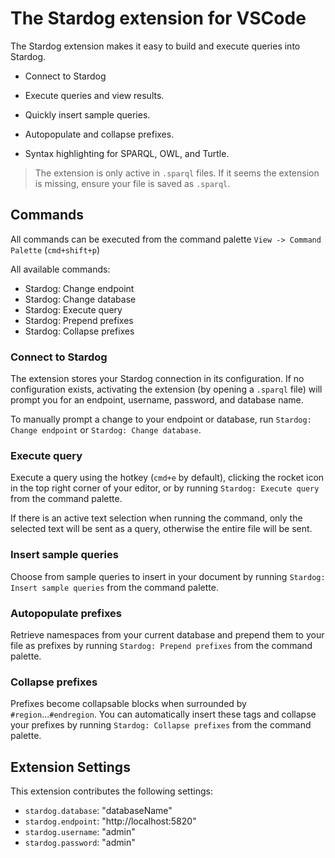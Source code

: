 # The Stardog extension for VSCode

The Stardog extension makes it easy to build and execute queries into Stardog.

* Connect to Stardog

* Execute queries and view results.

* Quickly insert sample queries.

* Autopopulate and collapse prefixes.

* Syntax highlighting for SPARQL, OWL, and Turtle.

>The extension is only active in `.sparql` files. If it seems the extension
is missing, ensure your file is saved as `.sparql`.

## Commands

All commands can be executed from the command palette
`View -> Command Palette` (`cmd+shift+p`)

All available commands:

* Stardog: Change endpoint
* Stardog: Change database
* Stardog: Execute query
* Stardog: Prepend prefixes
* Stardog: Collapse prefixes

### Connect to Stardog

The extension stores your Stardog connection in its configuration. If no configuration
exists, activating the extension (by opening a `.sparql` file) will prompt you for
an endpoint, username, password, and database name.

To manually prompt a change to your endpoint or database, run `Stardog: Change endpoint`
or `Stardog: Change database`.

### Execute query

Execute a query using the hotkey (`cmd+e` by default), clicking the rocket icon in
the top right corner of your editor, or by running `Stardog: Execute query` from
the command palette.

If there is an active text selection when running the command, only the selected
text will be sent as a query, otherwise the entire file will be sent.

### Insert sample queries

Choose from sample queries to insert in your document by running
`Stardog: Insert sample queries` from the command palette.

### Autopopulate prefixes

Retrieve namespaces from your current database and prepend them to your
file as prefixes by running `Stardog: Prepend prefixes` from the command palette.

### Collapse prefixes

Prefixes become collapsable blocks when surrounded by `#region`...`#endregion`. You
can automatically insert these tags and collapse your prefixes by running
`Stardog: Collapse prefixes` from the command palette.

## Extension Settings

This extension contributes the following settings:

* `stardog.database`: "databaseName"
* `stardog.endpoint`: "http://localhost:5820"
* `stardog.username`: "admin"
* `stardog.password`: "admin"